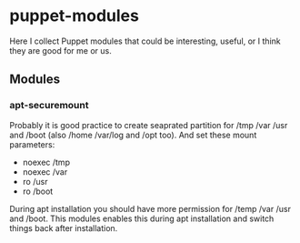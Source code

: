 # puppet-modules

Here I collect Puppet modules that could be interesting, useful, or I think they are good for me or us.

## Modules

### apt-securemount

Probably it is good practice to create seaprated partition for /tmp /var /usr and /boot (also /home /var/log and /opt too). And set these mount parameters:

* noexec /tmp
* noexec /var
* ro /usr
* ro /boot

During apt installation you should have more permission for /temp /var /usr and /boot. This modules enables this during apt installation and switch things back after installation.




